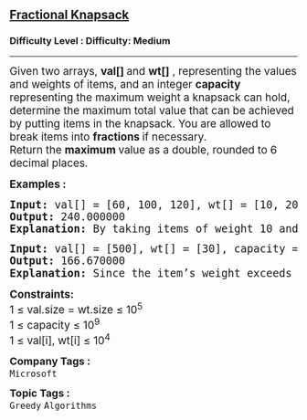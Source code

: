 <h2><a href="https://www.geeksforgeeks.org/problems/fractional-knapsack-1587115620/1?itm_source=geeksforgeeks&itm_medium=article&itm_campaign=bottom_sticky_on_article">Fractional Knapsack</a></h2><h3>Difficulty Level : Difficulty: Medium</h3><hr><div class="problems_problem_content__Xm_eO"><p><span style="font-size: 14pt;">Given two arrays, <strong>val[]&nbsp;</strong>and <strong>wt[]</strong> , representing the values and weights of items, and an integer <strong>capacity </strong>representing the maximum weight a knapsack can hold, determine the maximum total value that can be achieved by putting items in the knapsack. You are allowed to break items into <strong>fractions </strong>if necessary.</span><br><span style="font-family: -apple-system, BlinkMacSystemFont, 'Segoe UI', Roboto, Oxygen, Ubuntu, Cantarell, 'Open Sans', 'Helvetica Neue', sans-serif; font-size: 14pt;">Return the <strong>maximum </strong>value as a double, rounded to 6 decimal places.</span></p>
<p><span style="font-size: 14pt;"><strong>Examples :</strong></span></p>
<pre><span style="font-size: 14pt;"><strong>Input:</strong> val[] = [60, 100, 120], wt[] = [10, 20, 30], capacity = 50
<strong>Output: </strong>240.000000<strong>
Explanation: </strong>By taking items of weight 10 and 20 kg and 2/3 fraction of 30 kg. Hence total price will be 60+100+(2/3)(120) = 240
</span></pre>
<pre><span style="font-size: 14pt;"><strong>Input: </strong>val[] = [500], wt[] = [30], capacity = 10
<strong>Output: </strong>166.670000<strong>
Explanation: </strong>Since the item’s weight exceeds capacity, we take a fraction 10/30 <span class="katex"><span class="katex-mathml"><span style="font-family: -apple-system, BlinkMacSystemFont, 'Segoe UI', Roboto, Oxygen, Ubuntu, Cantarell, 'Open Sans', 'Helvetica Neue', sans-serif;">of it, yielding value 166.670000.</span></span></span></span></pre>
<p><span style="font-size: 14pt;"><strong>Constraints:</strong><br>1 ≤ val.size = wt.size ≤ 10<sup>5</sup><br>1 ≤ capacity ≤ 10<sup>9</sup><br>1 ≤ val[i], wt[i] ≤ 10<sup>4</sup></span></p></div><p><span style=font-size:18px><strong>Company Tags : </strong><br><code>Microsoft</code>&nbsp;<br><p><span style=font-size:18px><strong>Topic Tags : </strong><br><code>Greedy</code>&nbsp;<code>Algorithms</code>&nbsp;